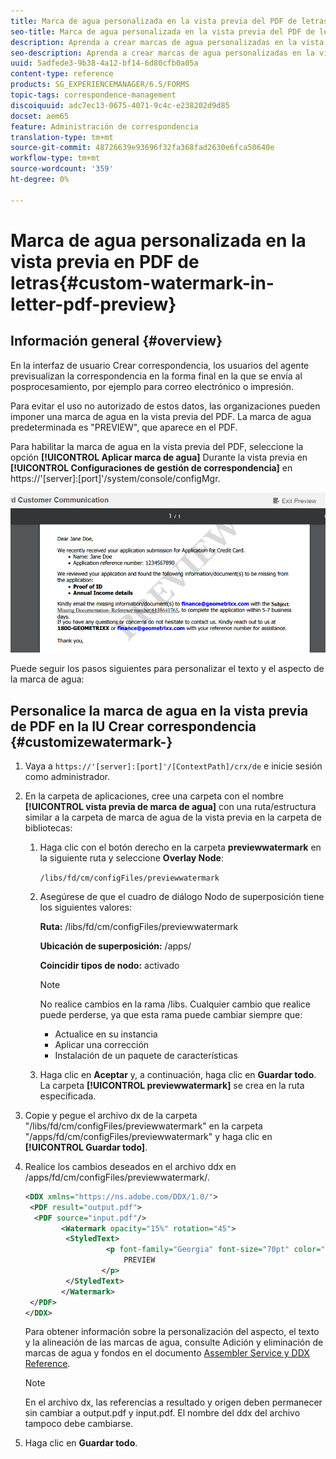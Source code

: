 ```yaml
---
title: Marca de agua personalizada en la vista previa del PDF de letras
seo-title: Marca de agua personalizada en la vista previa del PDF de letras
description: Aprenda a crear marcas de agua personalizadas en la vista previa de PDF de letras.
seo-description: Aprenda a crear marcas de agua personalizadas en la vista previa de PDF de letras.
uuid: 5adfede3-9b38-4a12-bf14-6d80cfb0a05a
content-type: reference
products: SG_EXPERIENCEMANAGER/6.5/FORMS
topic-tags: correspondence-management
discoiquuid: adc7ec13-0675-4071-9c4c-e238202d9d85
docset: aem65
feature: Administración de correspondencia
translation-type: tm+mt
source-git-commit: 48726639e93696f32fa368fad2630e6fca50640e
workflow-type: tm+mt
source-wordcount: '359'
ht-degree: 0%

---
```



# Marca de agua personalizada en la vista previa en PDF de letras{#custom-watermark-in-letter-pdf-preview}

## Información general {#overview}

En la interfaz de usuario Crear correspondencia, los usuarios del agente previsualizan la correspondencia en la forma final en la que se envía al posprocesamiento, por ejemplo para correo electrónico o impresión.

Para evitar el uso no autorizado de estos datos, las organizaciones pueden imponer una marca de agua en la vista previa del PDF. La marca de agua predeterminada es &quot;PREVIEW&quot;, que aparece en el PDF.

Para habilitar la marca de agua en la vista previa del PDF, seleccione la opción **[!UICONTROL Aplicar marca de agua]** Durante la vista previa en **[!UICONTROL Configuraciones de gestión de correspondencia]** en https://&#39;[server]:[port]&#39;/system/console/configMgr.

![marca de agua predeterminada](assets/default-watermark.png)

Puede seguir los pasos siguientes para personalizar el texto y el aspecto de la marca de agua:

## Personalice la marca de agua en la vista previa de PDF en la IU Crear correspondencia {#customizewatermark-}

1. Vaya a `https://'[server]:[port]'/[ContextPath]/crx/de` e inicie sesión como administrador.
1. En la carpeta de aplicaciones, cree una carpeta con el nombre **[!UICONTROL vista previa de marca de agua]** con una ruta/estructura similar a la carpeta de marca de agua de la vista previa en la carpeta de bibliotecas:

   1. Haga clic con el botón derecho en la carpeta **previewwatermark** en la siguiente ruta y seleccione **Overlay Node**:

      `/libs/fd/cm/configFiles/previewwatermark`

   1. Asegúrese de que el cuadro de diálogo Nodo de superposición tiene los siguientes valores:

      **Ruta:** /libs/fd/cm/configFiles/previewwatermark

      **Ubicación de superposición:** /apps/

      **Coincidir tipos de nodo:** activado

      >[!NOTE]
      >
      >No realice cambios en la rama /libs. Cualquier cambio que realice puede perderse, ya que esta rama puede cambiar siempre que:
      >
      >    
      >    
      >    * Actualice en su instancia
      >    * Aplicar una corrección
      >    * Instalación de un paquete de características


   1. Haga clic en **Aceptar** y, a continuación, haga clic en **Guardar todo**. La carpeta **[!UICONTROL previewwatermark]** se crea en la ruta especificada.



1. Copie y pegue el archivo dx de la carpeta &quot;/libs/fd/cm/configFiles/previewwatermark&quot; en la carpeta &quot;/apps/fd/cm/configFiles/previewwatermark&quot; y haga clic en **[!UICONTROL Guardar todo]**.
1. Realice los cambios deseados en el archivo ddx en /apps/fd/cm/configFiles/previewwatermark/.

   ```xml
   <DDX xmlns="https://ns.adobe.com/DDX/1.0/">
    <PDF result="output.pdf">
     <PDF source="input.pdf"/>
           <Watermark opacity="15%" rotation="45">
            <StyledText>
                     <p font-family="Georgia" font-size="70pt" color="black" font-weight="bold">
                         PREVIEW
                    </p>
            </StyledText>
           </Watermark>
    </PDF>
   </DDX>
   ```

   Para obtener información sobre la personalización del aspecto, el texto y la alineación de las marcas de agua, consulte Adición y eliminación de marcas de agua y fondos en el documento [Assembler Service y DDX Reference](https://help.adobe.com/en_US/livecycle/11.0/ddxRef.pdf).

   >[!NOTE]
   >
   >En el archivo dx, las referencias a resultado y origen deben permanecer sin cambiar a output.pdf y input.pdf. El nombre del ddx del archivo tampoco debe cambiarse.

1. Haga clic en **Guardar todo**.

